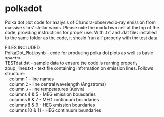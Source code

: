 # polkadot
Polka dot plot code for analysis of Chandra-observed x-ray emission from massive stars' stellar winds.
Please note the markdown cell at the top of the code, providing instructions for proper use.
With .txt and .dat files installed to the same folder as the code, it should 'run all' properly with the test data.

FILES INCLUDED <br>
PolkaDot_Plot.ipynb - code for producing polka dot plots as well as basic spectra <br>
TESTdat.dat - sample data to ensure the code is running properly <br>
zpup_lines.txt - text file containing information on emission lines. Follows structure: <br>
&emsp;column 1 - line names <br>
&emsp;column 2 - line central wavelength (Angstroms) <br>
&emsp;column 3 - line temperatures (Kelvin) <br>
&emsp;columns 4 & 5 - MEG emission boundaries <br>
&emsp;columns 6 & 7 - MEG continuum boundaries <br>
&emsp;columns 8 & 9 - HEG emission boundaries <br>
&emsp;columns 10 & 11 - HEG continuum boundaries <br>